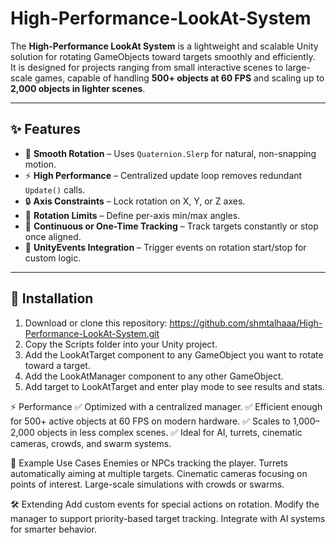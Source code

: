 # High-Performance-LookAt-System

The **High-Performance LookAt System** is a lightweight and scalable Unity solution for rotating GameObjects toward targets smoothly and efficiently.  
It is designed for projects ranging from small interactive scenes to large-scale games, capable of handling **500+ objects at 60 FPS** and scaling up to **2,000 objects in lighter scenes**.

---

## ✨ Features
- 🎯 **Smooth Rotation** – Uses `Quaternion.Slerp` for natural, non-snapping motion.  
- ⚡ **High Performance** – Centralized update loop removes redundant `Update()` calls.  
- 🔒 **Axis Constraints** – Lock rotation on X, Y, or Z axes.  
- 📐 **Rotation Limits** – Define per-axis min/max angles.  
- 🔁 **Continuous or One-Time Tracking** – Track targets constantly or stop once aligned.  
- 🔔 **UnityEvents Integration** – Trigger events on rotation start/stop for custom logic.  

---

## 📂 Installation
1. Download or clone this repository: https://github.com/shmtalhaaa/High-Performance-LookAt-System.git
2. Copy the Scripts folder into your Unity project.
3. Add the LookAtTarget component to any GameObject you want to rotate toward a target.
4. Add the LookAtManager component to any other GameObject.
5. Add target to LookAtTarget and enter play mode to see results and stats.

⚡ Performance
✅ Optimized with a centralized manager.
✅ Efficient enough for 500+ active objects at 60 FPS on modern hardware.
✅ Scales to 1,000–2,000 objects in less complex scenes.
✅ Ideal for AI, turrets, cinematic cameras, crowds, and swarm systems.

🔑 Example Use Cases
Enemies or NPCs tracking the player.
Turrets automatically aiming at multiple targets.
Cinematic cameras focusing on points of interest.
Large-scale simulations with crowds or swarms.

🛠️ Extending
Add custom events for special actions on rotation.
Modify the manager to support priority-based target tracking.
Integrate with AI systems for smarter behavior.
